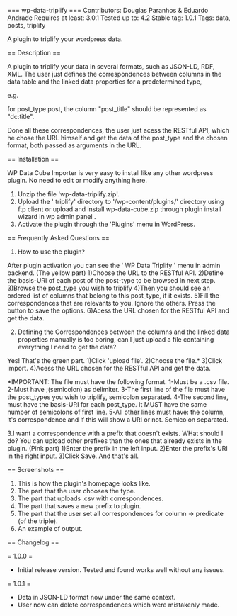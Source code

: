 === wp-data-triplify ===
Contributors: Douglas Paranhos & Eduardo Andrade
Requires at least: 3.0.1
Tested up to: 4.2
Stable tag: 1.0.1
Tags: data, posts, triplify

A plugin to triplify your wordpress data.

== Description ==

A plugin to triplify your data in several formats, such as JSON-LD, RDF, XML. The user just defines the correspondences between columns in the data table and the linked data properties for a predetermined type, 

e.g.

for post_type post, the column "post_title" should be represented as "dc:title".

Done all these correspondences, the user just acess the RESTful API, which he chose the URL himself and get the data of the post_type and the chosen format, both passed as arguments in the URL.

== Installation ==

WP Data Cube Importer is very easy to install like any other wordpress plugin. No need to edit or modify anything here.

1.    Unzip the file 'wp-data-triplify.zip'.
2.    Upload the ' triplify' directory to '/wp-content/plugins/' directory using ftp client or upload and install wp-data-cube.zip through plugin install wizard in wp admin panel .
3.    Activate the plugin through the 'Plugins' menu in WordPress.


== Frequently Asked Questions ==

1. How to use the plugin?

After plugin activation you can see the ' WP Data Triplify ' menu in admin backend.
(The yellow part)
1)Choose the URL to the RESTful API.
2)Define the basis-URI of each post of the post-type to be browsed in next step.
3)Browse the post_type you wish to triplify
4)Then you should see an ordered list of columns that belong to this post_type, if it exists.
5)Fill the correspondences that are relevants to you. Ignore the others. Press the button to save the options.
6)Acess the URL chosen for the RESTful API and get the data.

2. Defining the Correspondences between the columns and the linked data properties manually is too boring, can I just upload a file containing everything I need to get the data?

Yes! That's the green part.
1)Click 'upload file'.
2)Choose the file.*
3)Click import.
4)Acess the URL chosen for the RESTful API and get the data.

*IMPORTANT: The file must have the following format.
1-Must be a .csv file.
2-Must have ;(semicolon) as delimiter.
3-The first line of the file must have the post_types you wish to triplify, semicolon separated.
4-The second line, must have the basis-URI for each post_type. It MUST have the same number of semicolons of first line.
5-All other lines must have: the column, it's correspondence and if this will show a URI or not. Semicolon separated.

3.I want a correspondence with a prefix that doesn't exists. WHat should I do?
You can upload other prefixes than the ones that already exists in the plugin. (Pink part)
1)Enter the prefix in the left input.
2)Enter the prefix's URI in the right input.
3)Click Save.
And that's all.


== Screenshots ==

1. This is how the plugin's homepage looks like.
2. The part that the user chooses the type.
3. The part that uploads .csv with correspondences.
4. The part that saves a new prefix to plugin.
5. The part that the user set all correspondences for column -> predicate (of the triple).
6. An example of output.

== Changelog ==

= 1.0.0 =	
* Initial release version. Tested and found works well without any issues.

= 1.0.1 =
* Data in JSON-LD format now under the same context.
* User now can delete correspondences which were mistakenly made.
